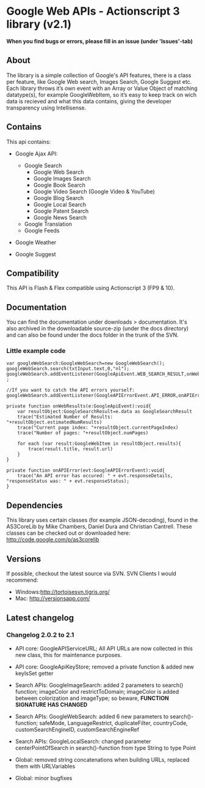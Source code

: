 # Google Web APIs - Actionscript 3 library (v2.1) #

**When you find bugs or errors, please fill in an issue (under 'Issues'-tab)**

## About ##
The library is a simple collection of Google's API features, there is a class per feature, like Google Web search, Images Search, Google Suggest etc. Each library throws it’s own event with an Array or Value Object of matching datatype(s), for example GoogleWebItem,  so it’s easy to keep track on wich data is recieved and what this data contains, giving the developer transparency using Intellisense.

## Contains ##
This api contains:
  * Google Ajax API:
    * Google Search
      * Google Web Search
      * Google Images Search
      * Google Book Search
      * Google Video Search (Google Video & YouTube)
      * Google Blog Search
      * Google Local Search
      * Google Patent Search
      * Google News Search
    * Google Translation
    * Google Feeds

  * Google Weather
  * Google Suggest

## Compatibility ##
This API is Flash & Flex compatible using Actionscript 3 (FP9 & 10).

## Documentation ##
You can find the documentation under downloads > documentation. It's also archived in the downloadable source-zip (under the docs directory) and can also be found under the docs folder in the trunk of the SVN.

### Little example code ###
```
var googleWebSearch:GoogleWebSearch=new GoogleWebSearch();
googleWebSearch.search(txtInput.text,0,"nl");
googleWebSearch.addEventListener(GoogleApiEvent.WEB_SEARCH_RESULT,onWebResults) ;

//If you want to catch the API errors yourself:
googleWebSearch.addEventListener(GoogleAPIErrorEvent.API_ERROR,onAPIError)

private function onWebResults(e:GoogleApiEvent):void{
	var resultObject:GoogleSearchResult=e.data as GoogleSearchResult
	trace("Estimated Number of Results: "+resultObject.estimatedNumResults)
	trace("Current page index: "+resultObject.currentPageIndex)
	trace("Number of pages: "+resultObject.numPages)

	for each (var result:GoogleWebItem in resultObject.results){
		trace(result.title, result.url)
	}
}

private function onAPIError(evt:GoogleAPIErrorEvent):void{
	trace("An API error has occured: " + evt.responseDetails, "responseStatus was: " + evt.responseStatus);
}
```

## Dependencies ##
This library uses certain classes (for example JSON-decoding), found in the AS3CoreLib by Mike Chambers, Daniel Dura and Christian Cantrell.
These classes can be checked out or downloaded here: http://code.google.com/p/as3corelib

## Versions ##
If possible, checkout the latest source via SVN.
SVN Clients I would recommend:
  * Windows:http://tortoisesvn.tigris.org/
  * Mac: http://versionsapp.com/

## Latest changelog ##
### Changelog 2.0.2 to 2.1 ###
  * API core: GoogleAPIServiceURL; All API URLs are now collected in this new class, this for maintenance purposes.
  * API core: GoogleApiKeyStore; removed a private function & added new keyIsSet getter

  * Search APIs: GoogleImageSearch: added 2 parameters to search() function; imageColor and restrictToDomain; imageColor is added between colorization and imageType; so beware, **FUNCTION SIGNATURE HAS CHANGED**
  * Search APIs: GoogleWebSearch: added 6 new parameters to search()-function; safeMode, LanguageRestrict, duplicateFilter, countryCode, customSearchEngineID, customSearchEngineRef
  * Search APIs: GoogleLocalSearch: changed parameter centerPointOfSearch in search()-function from type String to type Point

  * Global: removed string concatenations when building URLs, replaced them with URLVariables
  * Global: minor bugfixes